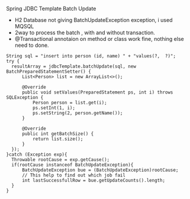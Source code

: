 Spring JDBC Template Batch Update
  * H2 Database not giving BatchUpdateException exception, i used MQSQL
  * 2way to process the batch , with and without transaction.
  * @Transactional annotaion on method or class work fine, nothing else need to done.
  ```
String sql = "insert into person (id, name) " + "values(?,  ?)";  
try {
	resultArray = jdbcTemplate.batchUpdate(sql, new BatchPreparedStatementSetter() {
		List<Person> list = new ArrayList<>();

		@Override
		public void setValues(PreparedStatement ps, int i) throws SQLException {
			Person person = list.get(i);
			ps.setInt(1, i);
			ps.setString(2, person.getName());
		}

		@Override
		public int getBatchSize() {
			return list.size();
		}
	});
}catch (Exception exp){
	Throwable rootCause = exp.getCause();
	if(rootCause instanceof BatchUpdateException){
		BatchUpdateException bue = (BatchUpdateException)rootCause;
		// This help to find out which job fail 
		int lastSuccessfullRow = bue.getUpdateCounts().length;   
	}
}
```

